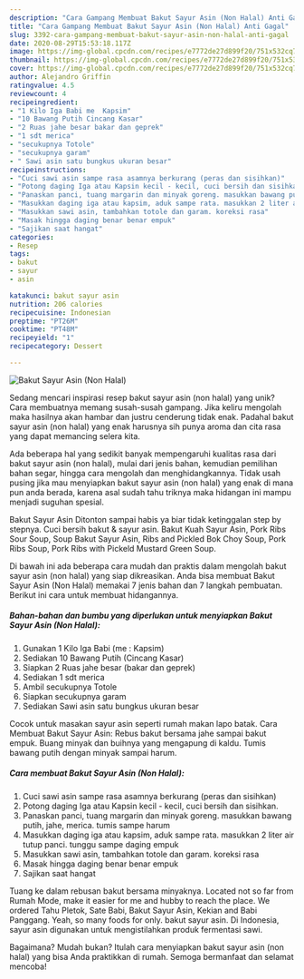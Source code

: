 ```yaml
---
description: "Cara Gampang Membuat Bakut Sayur Asin (Non Halal) Anti Gagal"
title: "Cara Gampang Membuat Bakut Sayur Asin (Non Halal) Anti Gagal"
slug: 3392-cara-gampang-membuat-bakut-sayur-asin-non-halal-anti-gagal
date: 2020-08-29T15:53:18.117Z
image: https://img-global.cpcdn.com/recipes/e7772de27d899f20/751x532cq70/bakut-sayur-asin-non-halal-foto-resep-utama.jpg
thumbnail: https://img-global.cpcdn.com/recipes/e7772de27d899f20/751x532cq70/bakut-sayur-asin-non-halal-foto-resep-utama.jpg
cover: https://img-global.cpcdn.com/recipes/e7772de27d899f20/751x532cq70/bakut-sayur-asin-non-halal-foto-resep-utama.jpg
author: Alejandro Griffin
ratingvalue: 4.5
reviewcount: 4
recipeingredient:
- "1 Kilo Iga Babi me  Kapsim"
- "10 Bawang Putih Cincang Kasar"
- "2 Ruas jahe besar bakar dan geprek"
- "1 sdt merica"
- "secukupnya Totole"
- "secukupnya garam"
- " Sawi asin satu bungkus ukuran besar"
recipeinstructions:
- "Cuci sawi asin sampe rasa asamnya berkurang (peras dan sisihkan)"
- "Potong daging Iga atau Kapsin kecil - kecil, cuci bersih dan sisihkan."
- "Panaskan panci, tuang margarin dan minyak goreng. masukkan bawang putih, jahe, merica. tumis sampe harum"
- "Masukkan daging iga atau kapsim, aduk sampe rata. masukkan 2 liter air tutup panci. tunggu sampe daging empuk"
- "Masukkan sawi asin, tambahkan totole dan garam. koreksi rasa"
- "Masak hingga daging benar benar empuk"
- "Sajikan saat hangat"
categories:
- Resep
tags:
- bakut
- sayur
- asin

katakunci: bakut sayur asin 
nutrition: 206 calories
recipecuisine: Indonesian
preptime: "PT26M"
cooktime: "PT48M"
recipeyield: "1"
recipecategory: Dessert

---
```



![Bakut Sayur Asin (Non Halal)](https://img-global.cpcdn.com/recipes/e7772de27d899f20/751x532cq70/bakut-sayur-asin-non-halal-foto-resep-utama.jpg)

Sedang mencari inspirasi resep bakut sayur asin (non halal) yang unik? Cara membuatnya memang susah-susah gampang. Jika keliru mengolah maka hasilnya akan hambar dan justru cenderung tidak enak. Padahal bakut sayur asin (non halal) yang enak harusnya sih punya aroma dan cita rasa yang dapat memancing selera kita.

Ada beberapa hal yang sedikit banyak mempengaruhi kualitas rasa dari bakut sayur asin (non halal), mulai dari jenis bahan, kemudian pemilihan bahan segar, hingga cara mengolah dan menghidangkannya. Tidak usah pusing jika mau menyiapkan bakut sayur asin (non halal) yang enak di mana pun anda berada, karena asal sudah tahu triknya maka hidangan ini mampu menjadi suguhan spesial.

Bakut Sayur Asin Ditonton sampai habis ya biar tidak ketinggalan step by stepnya. Cuci bersih bakut &amp; sayur asin. Bakut Kuah Sayur Asin, Pork Ribs Sour Soup, Soup Bakut Sayur Asin, Ribs and Pickled Bok Choy Soup, Pork Ribs Soup, Pork Ribs with Pickeld Mustard Green Soup.


Di bawah ini ada beberapa cara mudah dan praktis dalam mengolah bakut sayur asin (non halal) yang siap dikreasikan. Anda bisa membuat Bakut Sayur Asin (Non Halal) memakai 7 jenis bahan dan 7 langkah pembuatan. Berikut ini cara untuk membuat hidangannya.

<!--inarticleads1-->

##### Bahan-bahan dan bumbu yang diperlukan untuk menyiapkan Bakut Sayur Asin (Non Halal):

1. Gunakan 1 Kilo Iga Babi (me : Kapsim)
1. Sediakan 10 Bawang Putih (Cincang Kasar)
1. Siapkan 2 Ruas jahe besar (bakar dan geprek)
1. Sediakan 1 sdt merica
1. Ambil secukupnya Totole
1. Siapkan secukupnya garam
1. Sediakan  Sawi asin satu bungkus ukuran besar


Cocok untuk masakan sayur asin seperti rumah makan lapo batak. Cara Membuat Bakut Sayur Asin: Rebus bakut bersama jahe sampai bakut empuk. Buang minyak dan buihnya yang mengapung di kaldu. Tumis bawang putih dengan minyak sampai harum. 

<!--inarticleads2-->

##### Cara membuat Bakut Sayur Asin (Non Halal):

1. Cuci sawi asin sampe rasa asamnya berkurang (peras dan sisihkan)
1. Potong daging Iga atau Kapsin kecil - kecil, cuci bersih dan sisihkan.
1. Panaskan panci, tuang margarin dan minyak goreng. masukkan bawang putih, jahe, merica. tumis sampe harum
1. Masukkan daging iga atau kapsim, aduk sampe rata. masukkan 2 liter air tutup panci. tunggu sampe daging empuk
1. Masukkan sawi asin, tambahkan totole dan garam. koreksi rasa
1. Masak hingga daging benar benar empuk
1. Sajikan saat hangat


Tuang ke dalam rebusan bakut bersama minyaknya. Located not so far from Rumah Mode, make it easier for me and hubby to reach the place. We ordered Tahu Pletok, Sate Babi, Bakut Sayur Asin, Kekian and Babi Panggang. Yeah, so many foods for only. bakut sayur asin. Di Indonesia, sayur asin digunakan untuk mengistilahkan produk fermentasi sawi. 

Bagaimana? Mudah bukan? Itulah cara menyiapkan bakut sayur asin (non halal) yang bisa Anda praktikkan di rumah. Semoga bermanfaat dan selamat mencoba!
